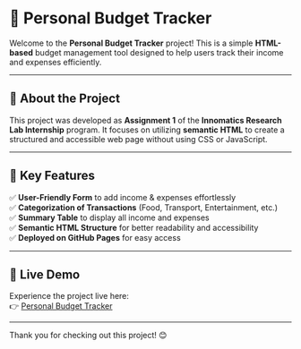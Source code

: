 # 📌 Personal Budget Tracker

Welcome to the **Personal Budget Tracker** project! This is a simple **HTML-based** budget management tool designed to help users track their income and expenses efficiently.

---

## 📖 About the Project
This project was developed as **Assignment 1** of the **Innomatics Research Lab Internship** program. It focuses on utilizing **semantic HTML** to create a structured and accessible web page without using CSS or JavaScript.

---

## 🎯 Key Features
✅ **User-Friendly Form** to add income & expenses effortlessly  
✅ **Categorization of Transactions** (Food, Transport, Entertainment, etc.)  
✅ **Summary Table** to display all income and expenses  
✅ **Semantic HTML Structure** for better readability and accessibility  
✅ **Deployed on GitHub Pages** for easy access  

---

## 🔗 Live Demo
Experience the project live here:  
👉 [Personal Budget Tracker](https://yourusername.github.io/personal-budget-tracker/)

---


Thank you for checking out this project! 😊

